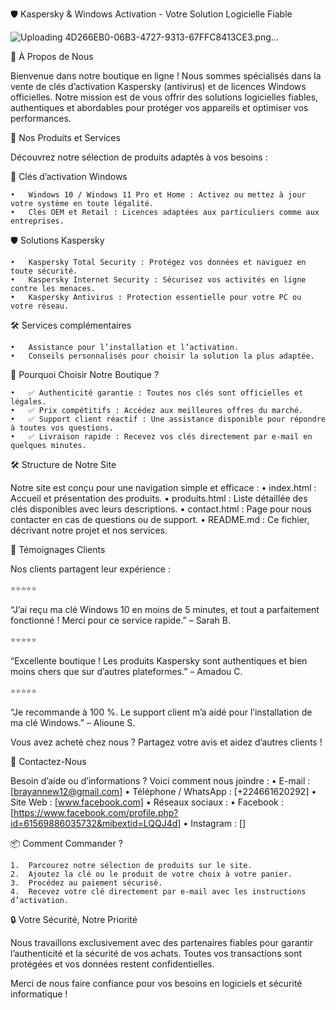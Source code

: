 🛡️ Kaspersky & Windows Activation - Votre Solution Logicielle Fiable

![Uploading 4D266EB0-06B3-4727-9313-67FFC8413CE3.png…]() 

📖 À Propos de Nous

Bienvenue dans notre boutique en ligne ! Nous sommes spécialisés dans la vente de clés d’activation Kaspersky (antivirus) et de licences Windows officielles.
Notre mission est de vous offrir des solutions logicielles fiables, authentiques et abordables pour protéger vos appareils et optimiser vos performances.

🚀 Nos Produits et Services

Découvrez notre sélection de produits adaptés à vos besoins :

🔑 Clés d’activation Windows

	•	Windows 10 / Windows 11 Pro et Home : Activez ou mettez à jour votre système en toute légalité.
	•	Clés OEM et Retail : Licences adaptées aux particuliers comme aux entreprises.

🛡️ Solutions Kaspersky

	•	Kaspersky Total Security : Protégez vos données et naviguez en toute sécurité.
	•	Kaspersky Internet Security : Sécurisez vos activités en ligne contre les menaces.
	•	Kaspersky Antivirus : Protection essentielle pour votre PC ou votre réseau.

🛠️ Services complémentaires

	•	Assistance pour l’installation et l’activation.
	•	Conseils personnalisés pour choisir la solution la plus adaptée.

🎯 Pourquoi Choisir Notre Boutique ?

	•	✅ Authenticité garantie : Toutes nos clés sont officielles et légales.
	•	✅ Prix compétitifs : Accédez aux meilleures offres du marché.
	•	✅ Support client réactif : Une assistance disponible pour répondre à toutes vos questions.
	•	✅ Livraison rapide : Recevez vos clés directement par e-mail en quelques minutes.

🛠️ Structure de Notre Site

Notre site est conçu pour une navigation simple et efficace :
	•	index.html : Accueil et présentation des produits.
	•	produits.html : Liste détaillée des clés disponibles avec leurs descriptions.
	•	contact.html : Page pour nous contacter en cas de questions ou de support.
	•	README.md : Ce fichier, décrivant notre projet et nos services.

💬 Témoignages Clients

Nos clients partagent leur expérience :

	⭐⭐⭐⭐⭐
“J’ai reçu ma clé Windows 10 en moins de 5 minutes, et tout a parfaitement fonctionné ! Merci pour ce service rapide.”
– Sarah B.

	⭐⭐⭐⭐⭐
“Excellente boutique ! Les produits Kaspersky sont authentiques et bien moins chers que sur d’autres plateformes.”
– Amadou C.

	⭐⭐⭐⭐⭐
“Je recommande à 100 %. Le support client m’a aidé pour l’installation de ma clé Windows.”
– Alioune S.

Vous avez acheté chez nous ? Partagez votre avis et aidez d’autres clients !

📍 Contactez-Nous

Besoin d’aide ou d’informations ? Voici comment nous joindre :
	•	E-mail : [brayannew12@gmail.com]
	•	Téléphone / WhatsApp : [+224661620292]
	•	Site Web : [www.facebook.com]
	•	Réseaux sociaux :
	•	Facebook : [https://www.facebook.com/profile.php?id=61569886035732&mibextid=LQQJ4d]
	•	Instagram : []

📦 Comment Commander ?

	1.	Parcourez notre sélection de produits sur le site.
	2.	Ajoutez la clé ou le produit de votre choix à votre panier.
	3.	Procédez au paiement sécurisé.
	4.	Recevez votre clé directement par e-mail avec les instructions d’activation.

🔒 Votre Sécurité, Notre Priorité

Nous travaillons exclusivement avec des partenaires fiables pour garantir l’authenticité et la sécurité de vos achats. Toutes vos transactions sont protégées et vos données restent confidentielles.

Merci de nous faire confiance pour vos besoins en logiciels et sécurité informatique !